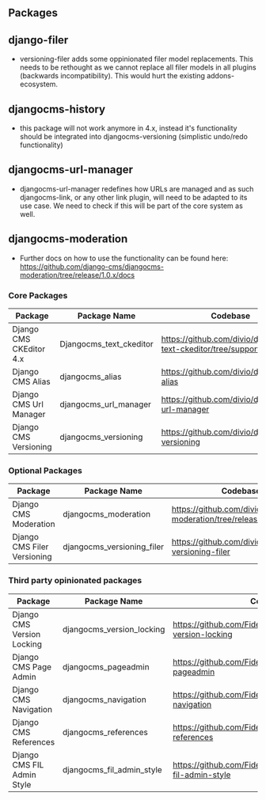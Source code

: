 ## Packages

## django-filer

- versioning-filer adds some oppinionated filer model replacements. This needs to be rethought as we cannot replace all filer models in all plugins (backwards incompatibility). This would hurt the existing addons-ecosystem.

## djangocms-history

- this package will not work anymore in 4.x, instead it's functionality should be integrated into djangocms-versioning (simplistic undo/redo functionality)

## djangocms-url-manager

- djangocms-url-manager redefines how URLs are managed and as such djangocms-link, or any other link plugin, will need to be adapted to its use case. We need to check if this will be part of the core system as well.

## djangocms-moderation

- Further docs on how to use the functionality can be found here: https://github.com/django-cms/djangocms-moderation/tree/release/1.0.x/docs


### Core Packages

| Package                     | Package Name               | Codebase                                                            | Documentation                                                                  |
| --------------------------- | -------------------------- | ------------------------------------------------------------------- | ------------------------------------------------------------------------------ |
| Django CMS CKEditor 4.x     | Djangocms_text_ckeditor    | https://github.com/divio/djangocms-text-ckeditor/tree/support/4.0.x | https://github.com/divio/djangocms-text-ckeditor/blob/support/4.0.x/README.rst |
| Django CMS Alias            | djangocms_alias            | https://github.com/divio/djangocms-alias                            | https://github.com/divio/djangocms-alias/blob/master/README.rst                |
| Django CMS Url Manager      | djangocms_url_manager      | https://github.com/divio/djangocms-url-manager                      | https://github.com/divio/djangocms-url-manager/blob/master/README.rst          |
| Django CMS Versioning       | djangocms_versioning       | https://github.com/divio/djangocms-versioning                       | https://divio-djangocms-versioning.readthedocs-hosted.com/en/latest/           |

### Optional Packages

| Package                     | Package Name               | Codebase                                                            | Documentation                                                                  |
| --------------------------- | -------------------------- | ------------------------------------------------------------------- | ------------------------------------------------------------------------------ |
| Django CMS Moderation       | djangocms_moderation       | https://github.com/divio/djangocms-moderation/tree/release/1.0.x    | https://github.com/divio/djangocms-moderation/tree/release/1.0.x/docs          |
| Django CMS Filer Versioning | djangocms_versioning_filer | https://github.com/divio/djangocms-versioning-filer                 | https://github.com/divio/djangocms-versioning-filer/blob/master/README.rst     |

### Third party opinionated packages

| Package                    | Package Name              | Codebase                                                           | Documentation                                                                             |
| -------------------------- | ------------------------- | ------------------------------------------------------------------ | ----------------------------------------------------------------------------------------- |
| Django CMS Version Locking | djangocms_version_locking | https://github.com/FidelityInternational/djangocms-version-locking | https://github.com/FidelityInternational/djangocms-version-locking/blob/master/README.rst |
| Django CMS Page Admin      | djangocms_pageadmin       | https://github.com/FidelityInternational/djangocms-pageadmin       | https://github.com/FidelityInternational/djangocms-pageadmin/tree/master/docs             |
| Django CMS Navigation      | djangocms_navigation      | https://github.com/FidelityInternational/djangocms-navigation      | https://github.com/FidelityInternational/djangocms-navigation/blob/master/README.rst      |
| Django CMS References      | djangocms_references      | https://github.com/FidelityInternational/djangocms-references      | https://github.com/FidelityInternational/djangocms-references/tree/master/docs            |
| Django CMS FIL Admin Style | djangocms_fil_admin_style | https://github.com/FidelityInternational/djangocms-fil-admin-style |                                                                                           |
